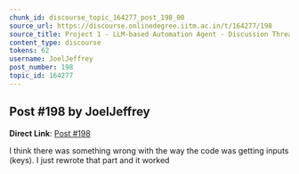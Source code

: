 ```yaml
---
chunk_id: discourse_topic_164277_post_198_00
source_url: https://discourse.onlinedegree.iitm.ac.in/t/164277/198
source_title: Project 1 - LLM-based Automation Agent - Discussion Thread [TDS Jan 2025]
content_type: discourse
tokens: 62
username: JoelJeffrey
post_number: 198
topic_id: 164277
---
```


## Post #198 by JoelJeffrey

**Direct Link**: [Post #198](https://discourse.onlinedegree.iitm.ac.in/t/164277/198)

I think there was something wrong with the way the code was getting inputs (keys). I just rewrote that part and it worked
